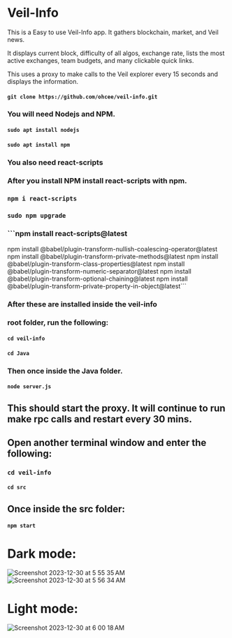 # Veil-Info


<p>This is a Easy to use Veil-Info app. It gathers blockchain, market, and Veil news. </p>
<p>It displays current block, difficulty of all algos, exchange rate, lists the most active exchanges, team budgets, and many clickable quick links.</p>
<p>This uses a proxy to make calls to the Veil explorer every 15 seconds and displays the information.</p>

#### `git clone https://github.com/ohcee/veil-info.git`

### You will need Nodejs and NPM.

#### `sudo apt install nodejs`
#### `sudo apt install npm`

### You also need react-scripts

### After you install NPM install react-scripts with npm.

### `npm i react-scripts`

### `sudo npm upgrade`

### ```npm install react-scripts@latest
npm install @babel/plugin-transform-nullish-coalescing-operator@latest
npm install @babel/plugin-transform-private-methods@latest
npm install @babel/plugin-transform-class-properties@latest
npm install @babel/plugin-transform-numeric-separator@latest
npm install @babel/plugin-transform-optional-chaining@latest
npm install @babel/plugin-transform-private-property-in-object@latest```

### After these are installed inside the veil-info 
### root folder, run the following:

#### `cd veil-info`

#### `cd Java` 

### Then once inside the Java folder.

#### `node server.js`

## This should start the proxy. It will continue to run make rpc calls and restart every 30 mins. 

## Open another terminal window and enter the following:

### `cd veil-info`

#### `cd src`

## Once inside the src folder: 

#### `npm start`
# Dark mode:
![Screenshot 2023-12-30 at 5 55 35 AM](https://github.com/ohcee/veil-info/assets/46406370/4a5706ae-3f00-41de-944a-8d433a675963)
![Screenshot 2023-12-30 at 5 56 34 AM](https://github.com/ohcee/veil-info/assets/46406370/f1ef496f-2caf-428a-90e2-db3799f7c100)

# Light mode:
![Screenshot 2023-12-30 at 6 00 18 AM](https://github.com/ohcee/veil-info/assets/46406370/0fb67ee0-3b33-4570-ac59-28596e50dbb0)

